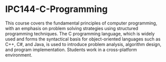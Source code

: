 # IPC144-C-Programming
This course covers the fundamental principles of computer programming, with an emphasis on problem solving strategies using structured programming techniques. The C programming language, which is widely used and forms the syntactical basis for object-oriented languages such as C++, C#, and Java, is used to introduce problem analysis, algorithm design, and program implementation. Students work in a cross-platform environment.
